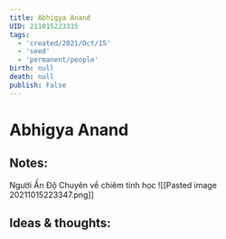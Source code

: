 ```yaml
---
title: Abhigya Anand
UID: 211015223315
tags:
  - 'created/2021/Oct/15'
  - 'seed'
  - 'permanent/people'
birth: null
death: null
publish: False
---
```

# Abhigya Anand

## Notes:
Người Ấn Độ
Chuyên về chiêm tinh học
![[Pasted image 20211015223347.png]]

## Ideas & thoughts:

